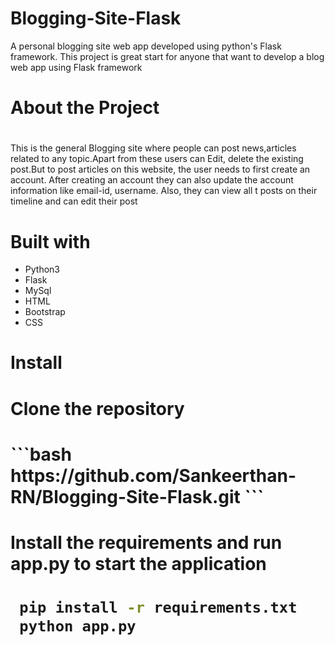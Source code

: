 # Blogging-Site-Flask

A personal blogging site web app developed using python's Flask framework. This project is great start for anyone that want to develop a blog web app using Flask framework
<br>
# <h1>About the Project<h1>
This is the general Blogging site where people can post news,articles related to any  topic.Apart from these users can Edit, delete the existing post.But to post articles on this website, the user needs to first create an account. After creating an account they can also update the account information like email-id, username. Also, they can view all t posts on their timeline and can edit their post

# Built with
- Python3
- Flask
- MySql
- HTML
- Bootstrap
- CSS
  
# Install
<h1>Clone the repository<h1>
 ```bash 
 https://github.com/Sankeerthan-RN/Blogging-Site-Flask.git 
 ```
 <h1>Install the requirements and run app.py to start the application<h1>
  
 ```bash 
  pip install -r requirements.txt
  python app.py
 ```
